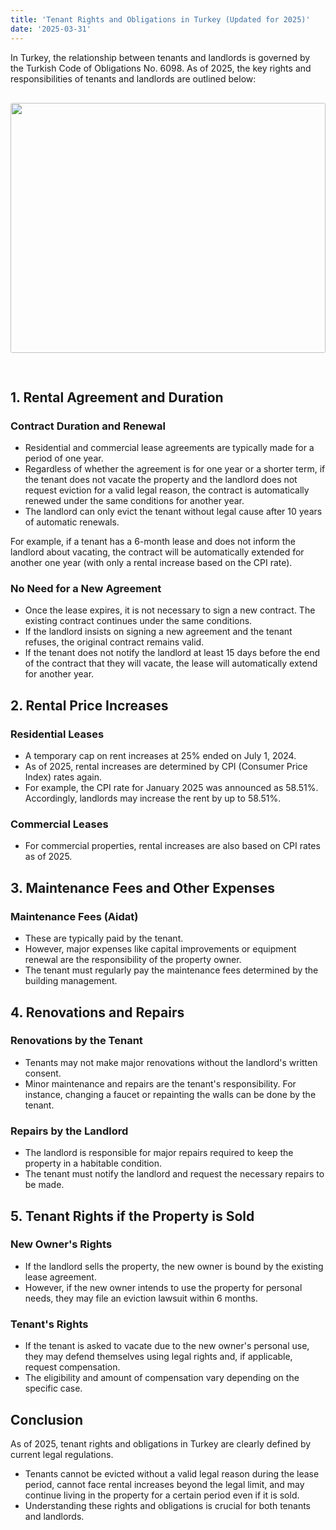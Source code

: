 ```yaml
---
title: 'Tenant Rights and Obligations in Turkey (Updated for 2025)'
date: '2025-03-31'
---
```


In Turkey, the relationship between tenants and landlords is governed by the Turkish Code of Obligations No. 6098. As of 2025, the key rights and responsibilities of tenants and landlords are outlined below:
<img src="https://karayaka.ru/images/article6.jpg" width=100% height="400" style="object-fit: cover; border-radius: 3px; margin: 30px auto;" />

## 1. Rental Agreement and Duration

### Contract Duration and Renewal

- Residential and commercial lease agreements are typically made for a period of one year.
- Regardless of whether the agreement is for one year or a shorter term, if the tenant does not vacate the property and the landlord does not request eviction for a valid legal reason, the contract is automatically renewed under the same conditions for another year.
- The landlord can only evict the tenant without legal cause after 10 years of automatic renewals.

For example, if a tenant has a 6-month lease and does not inform the landlord about vacating, the contract will be automatically extended for another one year (with only a rental increase based on the CPI rate).

### No Need for a New Agreement

- Once the lease expires, it is not necessary to sign a new contract. The existing contract continues under the same conditions.
- If the landlord insists on signing a new agreement and the tenant refuses, the original contract remains valid.
- If the tenant does not notify the landlord at least 15 days before the end of the contract that they will vacate, the lease will automatically extend for another year.

## 2. Rental Price Increases

### Residential Leases

- A temporary cap on rent increases at 25% ended on July 1, 2024.
- As of 2025, rental increases are determined by CPI (Consumer Price Index) rates again.
- For example, the CPI rate for January 2025 was announced as 58.51%. Accordingly, landlords may increase the rent by up to 58.51%.

### Commercial Leases

- For commercial properties, rental increases are also based on CPI rates as of 2025.

## 3. Maintenance Fees and Other Expenses

### Maintenance Fees (Aidat)

- These are typically paid by the tenant.
- However, major expenses like capital improvements or equipment renewal are the responsibility of the property owner.
- The tenant must regularly pay the maintenance fees determined by the building management.

## 4. Renovations and Repairs

### Renovations by the Tenant

- Tenants may not make major renovations without the landlord's written consent.
- Minor maintenance and repairs are the tenant's responsibility. For instance, changing a faucet or repainting the walls can be done by the tenant.

### Repairs by the Landlord

- The landlord is responsible for major repairs required to keep the property in a habitable condition.
- The tenant must notify the landlord and request the necessary repairs to be made.

## 5. Tenant Rights if the Property is Sold

### New Owner's Rights

- If the landlord sells the property, the new owner is bound by the existing lease agreement.
- However, if the new owner intends to use the property for personal needs, they may file an eviction lawsuit within 6 months.

### Tenant's Rights

- If the tenant is asked to vacate due to the new owner's personal use, they may defend themselves using legal rights and, if applicable, request compensation.
- The eligibility and amount of compensation vary depending on the specific case.

## Conclusion

As of 2025, tenant rights and obligations in Turkey are clearly defined by current legal regulations.

- Tenants cannot be evicted without a valid legal reason during the lease period, cannot face rental increases beyond the legal limit, and may continue living in the property for a certain period even if it is sold.
- Understanding these rights and obligations is crucial for both tenants and landlords.
